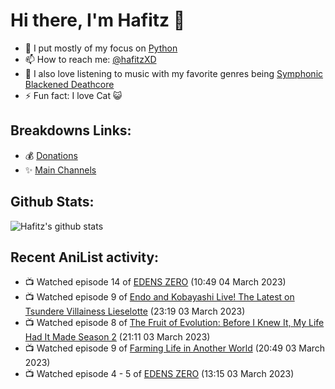 # Hi there, I'm Hafitz 👋
- 🐍 I put mostly of my focus on [Python](https://python.org)
- 📫 How to reach me: [@hafitzXD](https://t.me/hafitzXD)
- 🎵 I also love listening to music with my favorite genres being [Symphonic Blackened Deathcore](https://youtu.be/qyYmS_iBcy4)
- ⚡ Fun fact: I love Cat 😺

## Breakdowns Links:
- 💰 [Donations](https://t.me/TheBreakdowns/2)
- ✨ [Main Channels](https://t.me/TheBreakdowns)

## Github Stats:
![Hafitz's github stats](https://github-readme-stats.vercel.app/api?username=breakdowns&show_icons=true&count_private=true&bg_color=00000000&text_color=777)

## Recent AniList activity:
<!-- ANILIST_ACTIVITY:start -->

-   📺 Watched episode 14 of [EDENS ZERO](https://anilist.co/anime/119683) (10:49 04 March 2023)
-   📺 Watched episode 9 of [Endo and Kobayashi Live! The Latest on Tsundere Villainess Lieselotte](https://anilist.co/anime/143064) (23:19 03 March 2023)
-   📺 Watched episode 8 of [The Fruit of Evolution: Before I Knew It, My Life Had It Made Season 2](https://anilist.co/anime/146954) (21:11 03 March 2023)
-   📺 Watched episode 9 of [Farming Life in Another World](https://anilist.co/anime/146850) (20:49 03 March 2023)
-   📺 Watched episode 4 - 5 of [EDENS ZERO](https://anilist.co/anime/119683) (13:15 03 March 2023)

<!-- ANILIST_ACTIVITY:end -->

